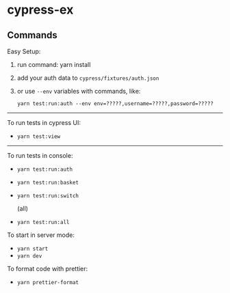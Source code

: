 # cypress-ex

## Commands

Easy Setup:

1. run command: yarn install

2. add your auth data to `cypress/fixtures/auth.json`

3. or use `--env` variables with commands, like:

   `yarn test:run:auth --env env=?????,username=?????,password=?????`

---

To run tests in cypress UI:

- `yarn test:view`

---

To run tests in console:

- `yarn test:run:auth`
- `yarn test:run:basket`
- `yarn test:run:switch`

  (all)

- `yarn test:run:all`

To start in server mode:

- `yarn start`
- `yarn dev`

To format code with prettier:
- `yarn prettier-format`
